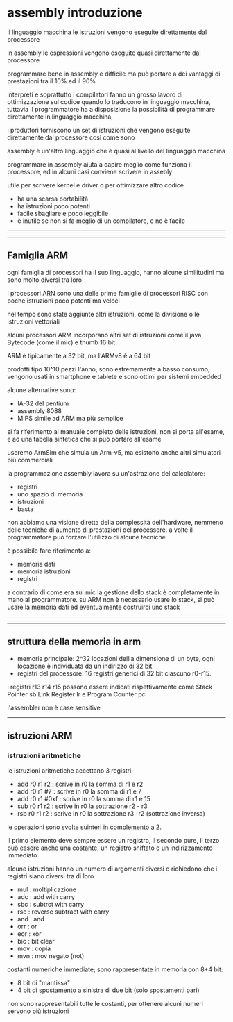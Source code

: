 # assembly introduzione

il linguaggio macchina le istruzioni vengono eseguite direttamente dal processore

in assembly le espressioni vengono eseguite quasi direttamente dal processore

programmare bene in assembly è difficile ma può portare a dei vantaggi di prestazioni tra il 10% ed il 90%

interpreti e soprattutto i compilatori fanno un grosso lavoro di ottimizzazione sul codice quando lo traducono in linguaggio macchina,
tuttavia il programmatore ha a disposizione la possibilità di programmare direttamente in linguaggio macchina,

i produttori forniscono un set di istruzioni che vengono eseguite direttamente dal processore così come sono

assembly è un'altro linguaggio che è quasi al livello del linguaggio macchina

programmare in assembly aiuta a capire meglio come funziona il processore, ed in alcuni casi conviene scrivere in assebly

utile per scrivere kernel e driver o per ottimizzare altro codice

* ha una scarsa portabilità
* ha istruzioni poco potenti
* facile sbagliare e poco leggibile
* è inutile se non si fa meglio di un compilatore, e no è facile

---
---
## Famiglia ARM

ogni famiglia di processori ha il suo linguaggio, hanno alcune similitudini ma sono molto diversi tra loro

i processori ARN sono una delle prime famiglie di processori RISC con poche istruzioni poco potenti ma veloci

nel tempo sono state aggiunte altri istruzioni, come la divisione o le istruzioni vettoriali

alcuni processori ARM incorporano altri set di istruzioni come il java Bytecode (come il mic) e thumb 16 bit

ARM è tipicamente a 32 bit, ma l'ARMv8 è a 64 bit

prodotti tipo 10^10 pezzi l'anno, sono estremamente a basso consumo, vengono usati in smartphone e tablete e sono ottimi per sistemi embedded

alcune alternative sono:
* IA-32 del pentium
* assembly 8088
* MIPS simile ad ARM ma più semplice

si fa riferimento al manuale completo delle istruzioni, non si porta all'esame,
e ad una tabella sintetica che si può portare all'esame

useremo ArmSim che simula un Arm-v5, ma esistono anche altri simulatori più commerciali

la programmazione assembly lavora su un'astrazione del calcolatore:
* registri
* uno spazio di memoria
* istruzioni
* basta

non abbiamo una visione diretta della complessità dell'hardware, nemmeno delle tecniche di aumento di prestazioni del processore. a volte il programmatore può forzare l'utilizzo di alcune tecniche

è possibile fare riferimento a:
* memoria dati
* memoria istruzioni
* registri

a contrario di come era sul mic la gestione dello stack è completamente in mano al programmatore.
su ARM non è necessario usare lo stack, si può usare la memoria dati ed eventualmente costruirci uno stack

---
---
## struttura della memoria in arm

* memoria principale: 2^32 locazioni dellla dimensione di un byte, ogni locazione è individuata da un indirizzo di 32 bit
* registri del processore: 16 registri generici di 32 bit ciascuno r0-r15.

i registri r13 r14 r15 possono essere indicati rispettivamente come Stack Pointer sb Link Register lr e Program Counter pc

l'assembler non è case sensitive

---
## istruzioni ARM

### istruzioni aritmetiche
le istruzioni aritmetiche accettano 3 registri: 
* add r0 r1 r2   : scrive in r0 la somma di r1 e r2
* add r0 r1 #7   : scrive in r0 la somma di r1 e 7
* add r0 r1 #0xf : scrive in r0 la somma di r1 e 15
* sub r0 r1 r2   : scrive in r0 la sottrazione r2 - r3
* rsb r0 r1 r2   : scrive in r0 la sottrazione r3 -r2 (sottrazione inversa)

le operazioni sono svolte suinteri in complemento a 2.

il primo elemento deve sempre essere un registro, il secondo pure, il terzo può essere anche una costante, un registro shiftato o un indirizzamento immediato

alcune istruzioni hanno un numero di argomenti diversi o richiedono che i registri siano diversi tra di loro

* mul : moltiplicazione
* adc : add with carry
* sbc : subtrct with carry
* rsc : reverse subtract with carry
* and : and
* orr : or
* eor : xor
* bic : bit clear
* mov : copia
* mvn :  mov negato (not)

costanti numeriche immediate; sono rappresentate in memoria con 8+4 bit:
* 8 bit di "mantissa"
* 4 bit di spostamento a sinistra di due bit (solo spostamenti pari)

non sono rappresentabili tutte le costanti, per ottenere alcuni numeri servono più istruzioni